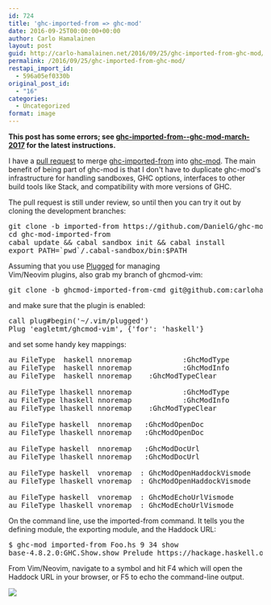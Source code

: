 ```yaml
---
id: 724
title: 'ghc-imported-from => ghc-mod'
date: 2016-09-25T00:00:00+00:00
author: Carlo Hamalainen
layout: post
guid: http://carlo-hamalainen.net/2016/09/25/ghc-imported-from-ghc-mod/
permalink: /2016/09/25/ghc-imported-from-ghc-mod/
restapi_import_id:
  - 596a05ef0330b
original_post_id:
  - "16"
categories:
  - Uncategorized
format: image
---
```

 **This post has some errors; see [ghc-imported-from--ghc-mod-march-2017](https://carlo-hamalainen.net/blog/2017/3/19/ghc-imported-from--ghc-mod-march-2017) for the latest instructions.** 

I have a [pull request](https://github.com/DanielG/ghc-mod/pull/823) to merge [ghc-imported-from](https://hackage.haskell.org/package/ghc-imported-from) into [ghc-mod](https://github.com/DanielG/ghc-mod). The main benefit of being part of ghc-mod is that I don't have to duplicate ghc-mod's infrastructure for handling sandboxes, GHC options, interfaces to other build tools like Stack, and compatibility with more versions of GHC.

The pull request is still under review, so until then you can try it out by cloning the development branches: 

<pre>git clone -b imported-from https://github.com/DanielG/ghc-mod.git ghc-mod-imported-from
cd ghc-mod-imported-from
cabal update && cabal sandbox init && cabal install
export PATH=`pwd`/.cabal-sandbox/bin:$PATH
</pre>

Assuming that you use [Plugged](https://github.com/junegunn/vim-plug) for managing  
Vim/Neovim plugins, also grab my branch of ghcmod-vim: 

<pre>git clone -b ghcmod-imported-from-cmd git@github.com:carlohamalainen/ghcmod-vim.git $HOME/.vim/plugged/ghcmod-vim
</pre>

and make sure that the plugin is enabled: 

<pre>call plug#begin('~/.vim/plugged')
Plug 'eagletmt/ghcmod-vim', {'for': 'haskell'}
</pre>

and set some handy key mappings: 

<pre>au FileType  haskell nnoremap            :GhcModType
au FileType  haskell nnoremap            :GhcModInfo
au FileType  haskell nnoremap    :GhcModTypeClear

au FileType lhaskell nnoremap            :GhcModType
au FileType lhaskell nnoremap            :GhcModInfo
au FileType lhaskell nnoremap    :GhcModTypeClear

au FileType haskell  nnoremap   :GhcModOpenDoc
au FileType lhaskell nnoremap   :GhcModOpenDoc

au FileType haskell  nnoremap   :GhcModDocUrl
au FileType lhaskell nnoremap   :GhcModDocUrl

au FileType haskell  vnoremap  : GhcModOpenHaddockVismode
au FileType lhaskell vnoremap  : GhcModOpenHaddockVismode

au FileType haskell  vnoremap  : GhcModEchoUrlVismode
au FileType lhaskell vnoremap  : GhcModEchoUrlVismode
</pre>

On the command line, use the imported-from command. It tells you the defining module, the exporting module, and the Haddock URL: 

<pre>$ ghc-mod imported-from Foo.hs 9 34 show
base-4.8.2.0:GHC.Show.show Prelude https://hackage.haskell.org/package/base-4.8.2.0/docs/Prelude.html
</pre>

From Vim/Neovim, navigate to a symbol and hit F4 which will open the Haddock URL in your browser, or F5 to echo the command-line output. 

<img src="https://i0.wp.com/s3.amazonaws.com/carlo-hamalainen.net/oldblog/blogdata/x-2016-09/ghc-imported-from-url.png?w=600&#038;ssl=1" data-recalc-dims="1" />